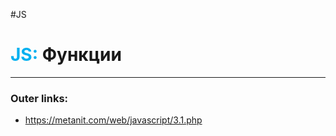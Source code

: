 #JS
# <font color="#00b0f0">JS:</font> Функции
---
### Outer links:
- https://metanit.com/web/javascript/3.1.php